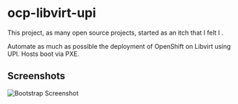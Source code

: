 
# ocp-libvirt-upi

This project, as many open source projects, started as an itch that I felt I .

Automate as much as possible the deployment of OpenShift on Libvirt using UPI. Hosts boot via PXE.


## Screenshots

![Bootstrap Screenshot](https://raw.githubusercontent.com/rgouveia-redhat/ocp-libvirt-upi/main/README.files/Screenshot_bootstrap.png)


